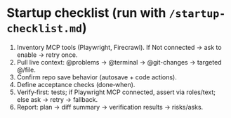 # Startup checklist (run with `/startup-checklist.md`)
1) Inventory MCP tools (Playwright, Firecrawl). If Not connected → ask to enable → retry once.
2) Pull live context: @problems → @terminal → @git-changes → targeted @/file.
3) Confirm repo save behavior (autosave + code actions).
4) Define acceptance checks (done‑when).
5) Verify‑first: tests; if Playwright MCP connected, assert via roles/text; else ask → retry → fallback.
6) Report: plan → diff summary → verification results → risks/asks.
